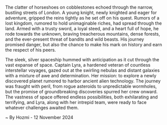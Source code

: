 
The clatter of horseshoes on cobblestones echoed through the narrow, bustling streets of London.  A young knight, newly knighted and eager for adventure, gripped the reins tightly as he set off on his quest.  Rumors of a lost kingdom, rumored to hold unimaginable riches, had spread through the land.  Armed with a trusty sword, a loyal steed, and a heart full of hope, he rode towards the unknown, braving treacherous mountains, dense forests, and the ever-present threat of bandits and wild beasts.  His journey promised danger, but also the chance to make his mark on history and earn the respect of his peers. 

The sleek, silver spaceship hummed with anticipation as it cut through the vast expanse of space.  Captain Lyra, a hardened veteran of countless interstellar voyages, gazed out at the swirling nebulas and distant galaxies with a mixture of awe and determination.  Her mission: to explore a newly discovered planet rumored to harbor ancient alien technology.  The journey was fraught with peril,  from rogue asteroids to unpredictable wormholes, but the promise of groundbreaking discoveries spurred her crew onward.  The vastness of space offered endless possibilities, both exhilarating and terrifying,  and Lyra, along with her intrepid team, were ready to face whatever challenges awaited them. 

~ By Hozmi - 12 November 2024

